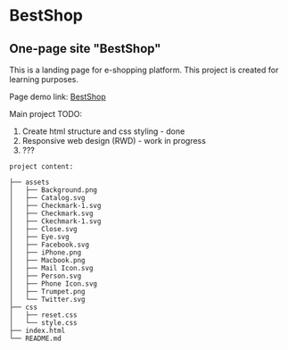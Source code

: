 # BestShop
## One-page site "BestShop"

This is a landing page for e-shopping platform. This project is created for learning purposes.

Page demo link: [BestShop](https://bestshop-demo.netlify.app/) 

Main project TODO:

1. Create html structure and css styling - done
2. Responsive web design (RWD) - work in progress
3. ???

```
project content:

├── assets
│   ├── Background.png
│   ├── Catalog.svg
│   ├── Checkmark-1.svg
│   ├── Checkmark.svg
│   ├── Ckechmark-1.svg
│   ├── Close.svg
│   ├── Eye.svg
│   ├── Facebook.svg
│   ├── iPhone.png
│   ├── Macbook.png
│   ├── Mail Icon.svg
│   ├── Person.svg
│   ├── Phone Icon.svg
│   ├── Trumpet.png
│   └── Twitter.svg
├── css
│   ├── reset.css
│   └── style.css
├── index.html
└── README.md


```
